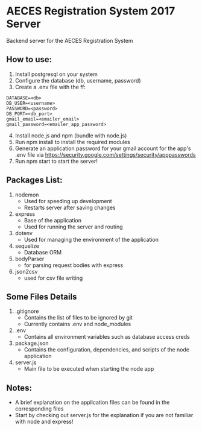 # AECES Registration System 2017 Server
Backend server for the AECES Registration System

## How to use:
1. Install postgresql on your system
2. Configure the database (db, username, password)
3. Create a .env file with the ff:
```
DATABASE=<db>
DB_USER=<username>
PASSWORD=<password>
DB_PORT=<db_port>
gmail_email=<emailer_email>
gmail_password=<emailer_app_password>
```
4. Install node.js and npm (bundle with node.js)
5. Run npm install to install the required modules
6. Generate an application password for your gmail account for the app's .env file via https://security.google.com/settings/security/apppasswords
7. Run npm start to start the server!

## Packages List:
1. nodemon
	* Used for speeding up development
	* Restarts server after saving changes
2. express
	* Base of the application
	* Used for running the server and routing
3. dotenv
	* Used for managing the environment of the application
4. sequelize
	* Database ORM
5. bodyParser
	* for parsing request bodies with express
6. json2csv
	* used for csv file writing


## Some Files Details
1. .gitignore
	* Contains the list of files to be ignored by git
	* Currently contains .env and node_modules
2. .env
	* Contains all environment variables such as database access creds
3. package.json
	* Contains the configuration, dependencies, and scripts of the node application
4. server.js
	* Main file to be executed when starting the node app

## Notes:
* A brief explanation on the application files can be found in the corresponding files
* Start by checking out server.js for the explanation if you are not familiar with node and express!